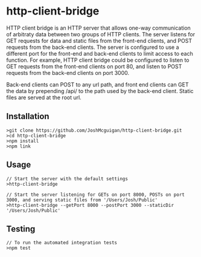 # http-client-bridge
HTTP client bridge is an HTTP server that allows one-way communication of arbitraty data between two groups of HTTP clients. The server listens for GET requests for data and static files from the front-end clients, and POST requests from the back-end clients. The server is configured to use a different port for the front-end and back-end clients to limit access to each function. For example, HTTP client bridge could be configured to listen to GET requests from the front-end clients on port 80, and listen to POST requests from the back-end clients on port 3000.

Back-end clients can POST to any url path, and front end clients can GET the data by prepending /api/ to the path used by the back-end client. Static files are served at the root url.

## Installation

```
>git clone https://github.com/JoshMcguigan/http-client-bridge.git
>cd http-client-bridge
>npm install
>npm link
```

## Usage

```
// Start the server with the default settings
>http-client-bridge
```
```
// Start the server listening for GETs on port 8000, POSTs on port 3000, and serving static files from '/Users/Josh/Public'
>http-client-bridge --getPort 8000 --postPort 3000 --staticDir '/Users/Josh/Public'
```

## Testing

```
// To run the automated integration tests
>npm test
```
